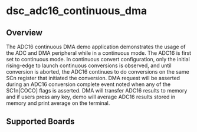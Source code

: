 # dsc_adc16_continuous_dma

## Overview
The ADC16 continuous DMA demo application demonstrates the usage of the ADC and DMA peripheral while in a continuous mode. The
ADC16 is first set to continuous mode. In continuous convert configuration, only the initial rising-edge to launch continuous conversions is
observed, and until conversion is aborted, the ADC16 continues to do conversions on the same SCn register that initiated the conversion. 
DMA request will be asserted during an ADC16 conversion complete event noted when any of the SC1n[COCO] flags is asserted. DMA will transfer
ADC16 results to memory and if users press any key, demo will average ADC16 results stored in memory and print average on the terminal.

## Supported Boards
